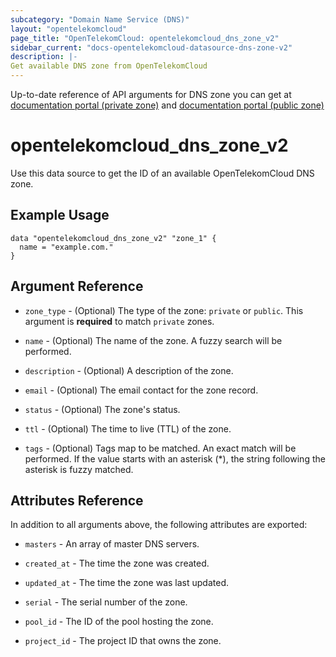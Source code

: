 ```yaml
---
subcategory: "Domain Name Service (DNS)"
layout: "opentelekomcloud"
page_title: "OpenTelekomCloud: opentelekomcloud_dns_zone_v2"
sidebar_current: "docs-opentelekomcloud-datasource-dns-zone-v2"
description: |-
Get available DNS zone from OpenTelekomCloud
---
```


Up-to-date reference of API arguments for DNS zone you can get at
[documentation portal (private zone)](https://docs.otc.t-systems.com/domain-name-service/api-ref/apis/private_zone_management/querying_private_zones.html#dns-api-63006) and
[documentation portal (public zone)](https://docs.otc.t-systems.com/domain-name-service/api-ref/apis/public_zone_management/querying_public_zones.html#dns-api-62003)

# opentelekomcloud_dns_zone_v2

Use this data source to get the ID of an available OpenTelekomCloud DNS zone.

## Example Usage

```hcl
data "opentelekomcloud_dns_zone_v2" "zone_1" {
  name = "example.com."
}
```

## Argument Reference

* `zone_type` - (Optional) The type of the zone: `private` or `public`.
  This argument is **required** to match `private` zones.

* `name` - (Optional) The name of the zone. A fuzzy search will be performed.

* `description` - (Optional) A description of the zone.

* `email` - (Optional) The email contact for the zone record.

* `status` - (Optional) The zone's status.

* `ttl` - (Optional) The time to live (TTL) of the zone.

* `tags` - (Optional) Tags map to be matched.
  An exact match will be performed. If the value starts with an
  asterisk (*), the string following the asterisk is fuzzy matched.

## Attributes Reference

In addition to all arguments above, the following attributes are exported:

* `masters` - An array of master DNS servers.

* `created_at` - The time the zone was created.

* `updated_at` - The time the zone was last updated.

* `serial` - The serial number of the zone.

* `pool_id` - The ID of the pool hosting the zone.

* `project_id` - The project ID that owns the zone.
